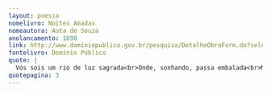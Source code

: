 ```yaml
---
layout: poesia
nomelivro: Noites Amadas
nomeautora: Auta de Souza
anolancamento: 1898
link: http://www.dominiopublico.gov.br/pesquisa/DetalheObraForm.do?select_action=&co_obra=81881
fontelivro: Domínio Público
quote: |
  Vós sois um rio de luz sagrada<br>Onde, sonhando, passa embalada<br>Minha Esperança de mágoas nua...
quotepagina: 3
---
```

